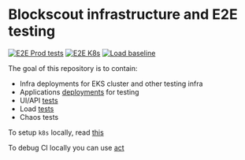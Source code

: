 # Blockscout infrastructure and E2E testing

[![E2E Prod tests](https://github.com/blockscout/blockscout-ci-cd/actions/workflows/e2e_prod.yaml/badge.svg)](https://github.com/blockscout/blockscout-ci-cd/actions/workflows/e2e_prod.yaml)
[![E2E K8s](https://github.com/blockscout/blockscout-ci-cd/actions/workflows/e2e_account.yaml/badge.svg)](https://github.com/blockscout/blockscout-ci-cd/actions/workflows/e2e_account.yaml)
[![Load baseline](https://github.com/blockscout/blockscout-ci-cd/actions/workflows/load_baseline.yaml/badge.svg)](https://github.com/blockscout/blockscout-ci-cd/actions/workflows/load_baseline.yaml)

The goal of this repository is to contain:
- Infra deployments for EKS cluster and other testing infra
- Applications [deployments](./charts/blockscout-stack/) for testing
- UI/API [tests](./tests/e2e/README.md)
- Load [tests](./tests/load/README.md)
- Chaos tests

To setup `k8s` locally, read [this](https://k3d.io/v5.4.7/)

To debug CI locally you can use [act](https://github.com/nektos/act)
